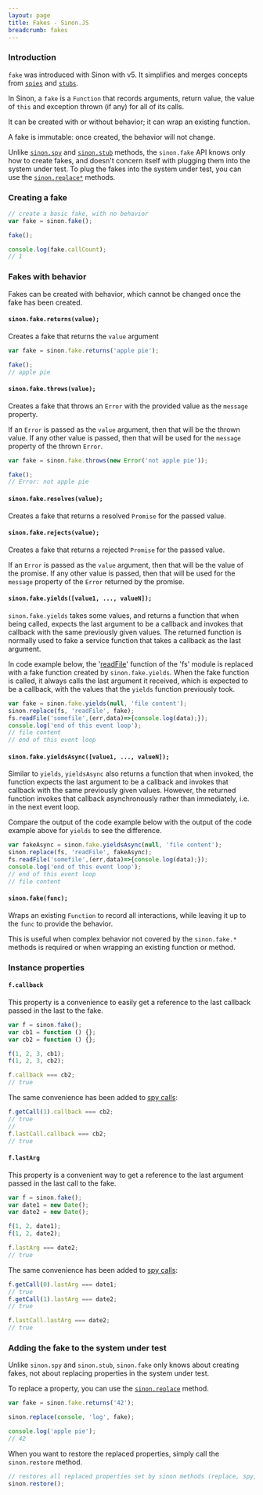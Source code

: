 ```yaml
---
layout: page
title: Fakes - Sinon.JS
breadcrumb: fakes
---
```


### Introduction

`fake` was introduced with Sinon with v5. It simplifies and merges concepts from [`spies`][spies] and [`stubs`][stubs].

In Sinon, a `fake` is a `Function` that records arguments, return value, the value of `this` and exception thrown (if any) for all of its calls.

It can be created with or without behavior; it can wrap an existing function.

A fake is immutable: once created, the behavior will not change.

Unlike [`sinon.spy`][spies] and [`sinon.stub`][stubs] methods, the `sinon.fake` API knows only how to create fakes, and doesn't concern itself with plugging them into the system under test. To plug the fakes into the system under test, you can use the [`sinon.replace*`](../sandbox#sandboxreplaceobject-property-replacement) methods.


### Creating a fake

```js
// create a basic fake, with no behavior
var fake = sinon.fake();

fake();

console.log(fake.callCount);
// 1
```

### Fakes with behavior

Fakes can be created with behavior, which cannot be changed once the fake has been created.

#### `sinon.fake.returns(value);`

Creates a fake that returns the `value` argument

```js
var fake = sinon.fake.returns('apple pie');

fake();
// apple pie
```

#### `sinon.fake.throws(value);`

Creates a fake that throws an `Error` with the provided value as the `message` property.

If an `Error` is passed as the `value` argument, then that will be the thrown value. If any other value is passed, then that will be used for the `message` property of the thrown `Error`.

```js
var fake = sinon.fake.throws(new Error('not apple pie'));

fake();
// Error: not apple pie
```

#### `sinon.fake.resolves(value);`

Creates a fake that returns a resolved `Promise` for the passed value.

#### `sinon.fake.rejects(value);`

Creates a fake that returns a rejected `Promise` for the passed value.

If an `Error` is passed as the `value` argument, then that will be the value of the promise. If any other value is passed, then that will be used for the `message` property of the `Error` returned by the promise.

#### `sinon.fake.yields([value1, ..., valueN]);`

`sinon.fake.yields` takes some values, and returns a function that when being called, expects the last argument to be a callback and invokes that callback with the same previously given values. The returned function is normally used to fake a service function that takes a callback as the last argument.

 In code example below, the '[readFile](https://nodejs.org/api/fs.html#fs_fs_readfile_path_options_callback)' function of the 'fs' module is replaced with a fake function created by `sinon.fake.yields`. When the fake function is called, it always calls the last argument it received, which is expected to be a callback, with the values that the `yields` function previously took.

```js
var fake = sinon.fake.yields(null, 'file content');
sinon.replace(fs, 'readFile', fake);
fs.readFile('somefile',(err,data)=>{console.log(data);});
console.log('end of this event loop');
// file content
// end of this event loop
```
#### `sinon.fake.yieldsAsync([value1, ..., valueN]);`

Similar to `yields`, `yieldsAsync` also returns a function that when invoked, the function expects the last argument to be a callback and invokes that callback with the same previously given values. However, the returned function invokes that callback asynchronously rather than immediately, i.e. in the next event loop.

Compare the output of the code example below with the output of the code example above for `yields` to see the difference.

```js
var fakeAsync = sinon.fake.yieldsAsync(null, 'file content');
sinon.replace(fs, 'readFile', fakeAsync);
fs.readFile('somefile',(err,data)=>{console.log(data);});
console.log('end of this event loop');
// end of this event loop
// file content
```

#### `sinon.fake(func);`

Wraps an existing `Function` to record all interactions, while leaving it up to the `func` to provide the behavior.

This is useful when complex behavior not covered by the `sinon.fake.*` methods is required or when wrapping an existing function or method.

### Instance properties

#### `f.callback`

This property is a convenience to easily get a reference to the last callback passed in the last to the fake.

```js
var f = sinon.fake();
var cb1 = function () {};
var cb2 = function () {};

f(1, 2, 3, cb1);
f(1, 2, 3, cb2);

f.callback === cb2;
// true
```

The same convenience has been added to [spy calls](../spy-call):

```js
f.getCall(1).callback === cb2;
// true
//
f.lastCall.callback === cb2;
// true
```

#### `f.lastArg`

This property is a convenient way to get a reference to the last argument passed in the last call to the fake.

```js
var f = sinon.fake();
var date1 = new Date();
var date2 = new Date();

f(1, 2, date1);
f(1, 2, date2);

f.lastArg === date2;
// true
```

The same convenience has been added to [spy calls](../spy-call):

```js
f.getCall(0).lastArg === date1;
// true
f.getCall(1).lastArg === date2;
// true

f.lastCall.lastArg === date2;
// true
```


### Adding the fake to the system under test

Unlike `sinon.spy` and `sinon.stub`, `sinon.fake` only knows about creating fakes, not about replacing properties in the system under test.

To replace a property, you can use the [`sinon.replace`](../sandbox/#sandboxreplaceobject-property-replacement) method.

```js
var fake = sinon.fake.returns('42');

sinon.replace(console, 'log', fake);

console.log('apple pie');
// 42
```

When you want to restore the replaced properties, simply call the `sinon.restore` method.

```js
// restores all replaced properties set by sinon methods (replace, spy, stub)
sinon.restore();
```

[spies]: ../spies
[stubs]: ../stubs
